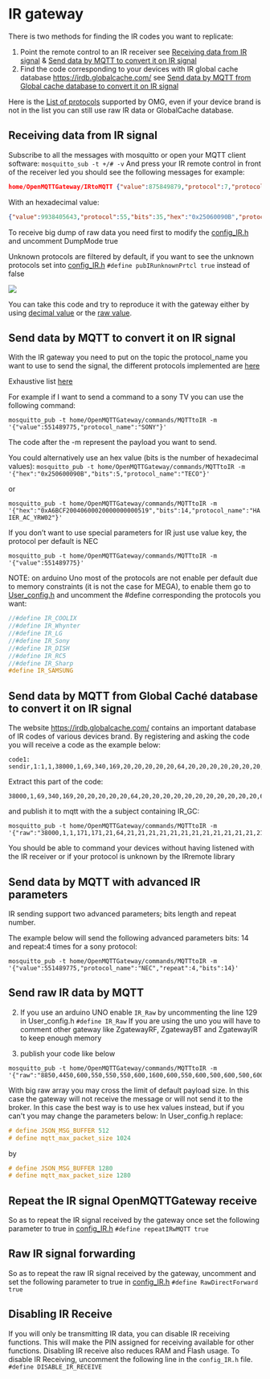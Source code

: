 # IR gateway
There is two methods for finding the IR codes you want to replicate:
1. Point the remote control to an IR receiver see [Receiving data from IR signal](#receiving-data-from-ir-signal) & [Send data by MQTT to convert it on IR signal](#send-data-by-mqtt-to-convert-it-on-ir-signal)
2. Find the code corresponding to your devices with IR global cache database https://irdb.globalcache.com/ see [Send data by MQTT from Global cache database to convert it on IR signal](#send-data-by-mqtt-from-global-cach%C3%A9-database-to-convert-it-on-ir-signal)

Here is the [List of protocols](https://docs.google.com/spreadsheets/d/1rTDZIG8rm0dSf4vP7HdTdM4-aRY1nDWH4jK28_WRwHQ/edit?usp=sharing) supported by OMG, even if your device brand is not in the list you can still use raw IR data or GlobalCache database.

## Receiving data from IR signal
Subscribe to all the messages with mosquitto or open your MQTT client software:
`mosquitto_sub -t +/# -v`
And press your IR remote control in front of the receiver led you should see the following messages for example:

```json
home/OpenMQTTGateway/IRtoMQTT {"value":875849879,"protocol":7,"protocol_name":SAMSUNG,"bits":32,"raw":"4534,4432,612,518,614,516,616,1618,618,1616,618,512,618,1618,608,524,612,518,616,514,618,512,616,1618,616,1618,618,514,616,1618,616,514,616,514,618,512,616,1618,618,1618,618,514,610,1622,616,514,618,514,614,516,616,1618,618,512,618,512,618,1616,550,580,618,1616,612,1624,618,1616,618"}
```

With an hexadecimal value:
```json
{"value":9938405643,"protocol":55,"bits":35,"hex":"0x25060090B","protocol_name":"TECO"}
```

To receive big dump of raw data you need first to modify the [config_IR.h](https://github.com/1technophile/OpenMQTTGateway/blob/091b317660fd201a30e2cd0e15424a13c5a6bd71/config_IR.h#L41) and uncomment DumpMode true

Unknown protocols are filtered by default, if you want to see the unknown protocols set into [config_IR.h](https://github.com/1technophile/OpenMQTTGateway/blob/master/config_IR.h)
`#define pubIRunknownPrtcl true` instead of false

![](https://github.com/1technophile/OpenMQTTGateway/blob/master/img/OpenMQTTGateway_serial3.jpg)

You can take this code and try to reproduce it with the gateway either by using [decimal value](#send-data-by-mqtt-to-convert-it-on-ir-signal) or the [raw value](#send-raw-ir-data-by-mqtt).

## Send data by MQTT to convert it on IR signal 
With the IR gateway you need to put on the topic the protocol_name you want to use to send the signal, the different protocols implemented are [here](https://github.com/crankyoldgit/IRremoteESP8266/blob/f9d7e5c622670132731e3f9c64d9132128eb320c/src/IRremoteESP8266.h#L299)

Exhaustive list [here](https://docs.google.com/spreadsheets/d/1_5fQjAixzRtepkykmL-3uN3G5bLfQ0zMajM9OBZ1bx0/edit#gid=1910001295)

For example if I want to send a command to a sony TV you can use the following command:

`mosquitto_pub -t home/OpenMQTTGateway/commands/MQTTtoIR -m  '{"value":551489775,"protocol_name":"SONY"}'`

The code after the -m represent the payload you want to send.

You could alternatively use an hex value (bits is the number of hexadecimal values):
`mosquitto_pub -t home/OpenMQTTGateway/commands/MQTTtoIR -m  '{"hex":"0x250600090B","bits":5,"protocol_name":"TECO"}'`

or

`mosquitto_pub -t home/OpenMQTTGateway/commands/MQTTtoIR -m  '{"hex":"0xA6BCF20040600020000000000519","bits":14,"protocol_name":"HAIER_AC_YRW02"}'`

If you don’t want to use special parameters for IR just use value key, the protocol per default is NEC

`mosquitto_pub -t home/OpenMQTTGateway/commands/MQTTtoIR -m  '{"value":551489775}'`

NOTE: on arduino Uno most of the protocols are not enable per default due to memory constraints (it is not the case for MEGA), to enable them go to [User_config.h](https://github.com/1technophile/OpenMQTTGateway/blob/master/main/User_config.h) and uncomment the #define corresponding the protocols you want:

```cpp
//#define IR_COOLIX
//#define IR_Whynter
//#define IR_LG
//#define IR_Sony
//#define IR_DISH
//#define IR_RC5
//#define IR_Sharp
#define IR_SAMSUNG
```
## Send data by MQTT from Global Caché database to convert it on IR signal 

The website https://irdb.globalcache.com/ contains an important database of IR codes of various devices brand. By registering and asking the code you will receive a code as the example below:

```
code1: sendir,1:1,1,38000,1,69,340,169,20,20,20,20,20,64,20,20,20,20,20,20,20,20,20,20,20,64,20,64,20,20,20,64,20,64,20,64,20,64,20,64,20,64,20,64,20,20,20,20,20,20,20,20,20,20,20,20,20,20,20,20,20,64,20,64,20,64,20,64,20,64,20,64,20,1544,340,85,20,3663
```

Extract this part of the code:
```
38000,1,69,340,169,20,20,20,20,20,64,20,20,20,20,20,20,20,20,20,20,20,64,20,64,20,20,20,64,20,64,20,64,20,64,20,64,20,64,20,64,20,20,20,20,20,20,20,20,20,20,20,20,20,20,20,20,20,64,20,64,20,64,20,64,20,64,20,64,20,1544,340,85,20,3663
```

and publish it to mqtt with the a subject containing IR_GC:
```
mosquitto_pub -t home/OpenMQTTGateway/commands/MQTTtoIR -m '{"raw":"38000,1,1,171,171,21,64,21,21,21,21,21,21,21,21,21,21,21,21,21,64,21,64,21,21,21,21,21,21,21,21,21,21,21,21,21,64,21,21,21,21,21,21,21,64,21,21,21,21,21,21,21,21,21,64,21,64,21,64,21,21,21,64,21,64,21,64,21,64,21,1114","protocol_name":"GC"}'
```

You should be able to command your devices without having listened with the IR receiver or if your protocol is unknown by the IRremote library

## Send data by MQTT with advanced IR parameters
IR sending support two advanced parameters; bits length and repeat number.

The example below will send the following advanced parameters bits: 14 and repeat:4 times for a sony protocol:
```
mosquitto_pub -t home/OpenMQTTGateway/commands/MQTTtoIR -m '{"value":551489775,"protocol_name":"NEC","repeat":4,"bits":14}'
```

## Send raw IR data by MQTT

2) If you use an arduino UNO enable `IR_Raw` by uncommenting the line 129 in User_config.h
`#define IR_Raw`
If you are using the uno you will have to comment other gateway like ZgatewayRF, ZgatewayBT and ZgatewayIR to keep enough memory

3) publish your code like below
```
mosquitto_pub -t home/OpenMQTTGateway/commands/MQTTtoIR -m '{"raw":"8850,4450,600,550,550,550,600,1600,600,550,600,500,600,500,600,550,600,500,600,1650,600,1600,600,550,600,1600,600,1650,600,1600,600,1650,600,1600,600,550,600,500,600,550,550,1650,600,500,600,550,600,500,600,550,550,1650,600,1650,550,1650,600,550,550,1650,600,1650,550,1650,600,1650,600","protocol_name":"Raw"}'
```

With big raw array you may cross the limit of default payload size. In this case the gateway will not receive the message or will not send it to the broker.
In this case the best way is to use hex values instead, but if you can't you may change the parameters below:
In User_config.h replace:
```cpp
# define JSON_MSG_BUFFER 512
# define mqtt_max_packet_size 1024
```
by
```cpp
# define JSON_MSG_BUFFER 1280
# define mqtt_max_packet_size 1280
```

## Repeat the IR signal OpenMQTTGateway receive
So as to repeat the IR signal received by the gateway once set the following parameter to true in [config_IR.h](https://github.com/1technophile/OpenMQTTGateway/blob/091b317660fd201a30e2cd0e15424a13c5a6bd71/config_IR.h#L37)
`#define repeatIRwMQTT true`

## Raw IR signal forwarding
So as to repeat the raw IR signal received by the gateway, uncomment and set the following parameter to true in [config_IR.h](https://github.com/1technophile/OpenMQTTGateway/blob/091b317660fd201a30e2cd0e15424a13c5a6bd71/config_IR.h#L39)
`#define RawDirectForward true`

## Disabling IR Receive
If you will only be transmitting IR data, you can disable IR receiving functions. This will make the PIN assigned for receiving available for other functions. Disabling IR receive also reduces RAM and Flash usage.
To disable IR Receiving, uncomment the following line in the `config_IR.h` file.
`#define DISABLE_IR_RECEIVE`